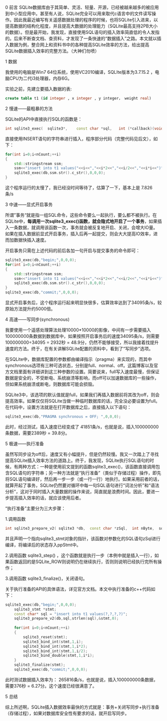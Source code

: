0 前言
SQLite数据库由于其简单、灵活、轻量、开源，已经被越来越多的被应用到中小型应用中。甚至有人说，SQLite完全可以用来取代c语言中的文件读写操作。因此我最近编写有关遥感数据处理的程序的时候，也将SQLite引入进来，以提高数据的结构化程度，并且提高大数据的处理能力（SQLite最高支持2PB大小的数据）。但是最开始，我发现，直接使用SQL语句的插入效率简直低的令人发指的。后来不断查文档、查资料，才发现了一条快速的“数据插入”之路。本文就以插入数据为例，整合网上和资料书中的各种提高SQLite效率的方法，给出提高SQLite数据插入效率的完整方法。（大神们勿喷）

1 数据

我使用的电脑是Win7 64位系统，使用VC2010编译，SQLIte版本为3.7.15.2 ，电脑CPU为二代i3处理器，内存6G。

实验之前，先建立要插入数据的表:

```sql
create table t1 (id integer , x integer , y integer， weight real)
```

2 慢速——最粗暴的方法

SQLite的API中直接执行SQL的函数是：

```c++
int sqlite3_exec(  sqlite3*,    const char *sql,   int (*callback)(void*,int,char**,char**),   void *,   char **errmsg)
```

直接使用INSERT语句的字符串进行插入，程序部分代码（完整代码见后文），如下：
```c++
for(int i=0;i<nCount;++i)
{
	std::stringstream ssm;
	ssm<<"insert into t1 values("<<i<<","<<i*2<<","<<i/2<<","<<i*i<<")";
	sqlite3_exec(db,ssm.str().c_str(),0,0,0);
}
```

这个程序运行的太慢了，我已经没时间等待了，估算了一下，基本上是  7.826 条/s

3 中速——显式开启事务

所谓”事务“就是指一组SQL命令，这些命令要么一起执行，要么都不被执行。在SQLite中，**每调用一次sqlite3_exec()函数，就会隐式地开启了一个事务**，如果插入一条数据，就调用该函数一次，事务就会被反复地开启、关闭，会增大IO量。如果在插入数据前显式开启事务，插入后再一起提交，则会大大提高IO效率，进而加数据快插入速度。

开启事务只需在上述代码的前后各加一句开启与提交事务的命令即可：

```c++
sqlite3_exec(db,"begin;",0,0,0);
for(int i=0;i<nCount;++i)
{
	std::stringstream ssm;
	ssm<<"insert into t1 values("<<i<<","<<i*2<<","<<i/2<<","<<i*i<<")";
	sqlite3_exec(db,ssm.str().c_str(),0,0,0);
}
sqlite3_exec(db,"commit;",0,0,0);
```

显式开启事务后，这个程序运行起来明显快很多，估算效率达到了34095条/s，较原始方法提升约5000倍。



4 高速——写同步(synchronous)

我要使用一个遥感处理算法处理10000*10000的影像，中间有一步需要插入100000000条数据到数据库中，如果按照开启事务后的速度34095条/s，则需要100000000÷34095 = 2932秒 = 48.9分，仍然不能够接受，所以我接着找提升速度的方法。终于，在有关讲解SQLite配置的资料中，看到了“写同步”选项。

在SQLite中，数据库配置的参数都由编译指示（pragma）来实现的，而其中synchronous选项有三种可选状态，分别是full、normal、off。这篇博客以及官方文档里面有详细讲到这三种参数的设置。简要说来，full写入速度最慢，但保证数据是安全的，不受断电、系统崩溃等影响，而off可以加速数据库的一些操作，但如果系统崩溃或断电，则数据库可能会损毁。

SQLite3中，该选项的默认值就是full，如果我们再插入数据前将其改为off，则会提高效率。如果仅仅将SQLite当做一种临时数据库的话，完全没必要设置为full。在代码中，设置方法就是在打开数据库之后，直接插入以下语句：

```c++
sqlite3_exec(db,"PRAGMA synchronous = OFF; ",0,0,0);
```

此时，经过测试，插入速度已经变成了 41851条/s，也就是说，插入100000000条数据，需要2389秒 = 39.8分。

5 极速——执行准备

虽然写同步设为off后，速度又有小幅提升，但是仍然较慢。我又一次踏上了寻找提高SQLite插入效率方法的道路上。终于，我发现，SQLite执行SQL语句的时候，有两种方式：一种是使用前文提到的函数sqlite3_exec()，该函数直接调用包含SQL语句的字符串；另一种方法就是“执行准备”（类似于存储过程）操作，即先将SQL语句编译好，然后再一步一步（或一行一行）地执行。如果采用前者的话，就算开起了事务，SQLite仍然要对循环中每一句SQL语句进行“词法分析”和“语法分析”，这对于同时插入大量数据的操作来说，简直就是浪费时间。因此，要进一步提高插入效率的话，就应该使用后者。

“执行准备”主要分为三大步骤：

1.调用函数

```c++
int sqlite3_prepare_v2( sqlite3 *db,  const char *zSql,  int nByte,  sqlite3_stmt **ppStmt,  const char **pzTail);
```

并且声明一个指向sqlite3_stmt对象的指针，该函数对参数化的SQL语句zSql进行编译，将编译后的状态存入ppStmt中。

2.调用函数 sqlite3_step() ，这个函数就是执行一步（本例中就是插入一行），如果函数返回的是SQLite_ROW则说明仍在继续执行，否则则说明已经执行完所有操作；

3.调用函数 sqlite3_finalize()，关闭语句。

关于执行准备的API的具体语法，详见官方文档。本文中执行准备的c++代码如下：

```c++
sqlite3_exec(db,"begin;",0,0,0);
	sqlite3_stmt *stmt;
	const char* sql = "insert into t1 values(?,?,?,?)";
	sqlite3_prepare_v2(db,sql,strlen(sql),&stmt,0);
	
	for(int i=0;i<nCount;++i)
	{		
		sqlite3_reset(stmt);
		sqlite3_bind_int(stmt,1,i);
		sqlite3_bind_int(stmt,1,i*2);
		sqlite3_bind_int(stmt,1,i/2);
		sqlite3_bind_double(stmt,1,i*i);
	}
	sqlite3_finalize(stmt);
	sqlite3_exec(db,"commit;",0,0,0);
```

此时测试数据插入效率为： 265816条/s，也就是说，插入100000000条数据，需要376秒 = 6.27分。这个速度已经很满意了。

5 总结

综上所述啊，SQLite插入数据效率最快的方式就是：事务+关闭写同步+执行准备（存储过程），如果对数据库安全性有要求的话，就开启写同步。